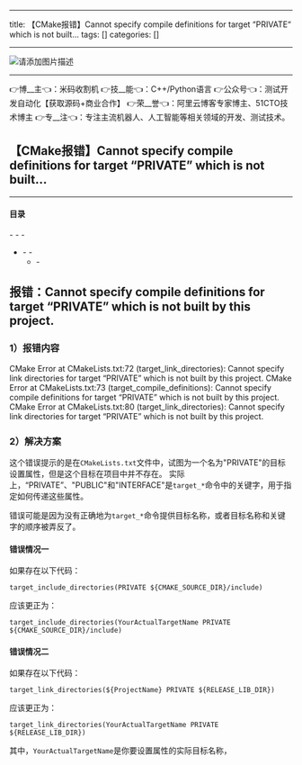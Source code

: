 
--- 
title:  【CMake报错】Cannot specify compile definitions for target “PRIVATE“ which is not built... 
tags: []
categories: [] 

---
>  
 <img src="https://img-blog.csdnimg.cn/6e2c8c7bccdc41cd911dc26a692693a2.jpeg" alt="请添加图片描述"> 
 <hr> 
 👉博__主👈：米码收割机 👉技__能👈：C++/Python语言 👉公众号👈：测试开发自动化【获取源码+商业合作】 👉荣__誉👈：阿里云博客专家博主、51CTO技术博主 👉专__注👈：专注主流机器人、人工智能等相关领域的开发、测试技术。 


>  
 <h2>【CMake报错】Cannot specify compile definitions for target “PRIVATE” which is not built…</h2> 
 <hr> 
  
  
  <h4>目录</h4> 
  - - - <ul><li>- - <ul><li>-  
   </li></ul> 
  </li></ul> 
  
  


## 报错：Cannot specify compile definitions for target “PRIVATE” which is not built by this project.

### 1）报错内容

>  
 CMake Error at CMakeLists.txt:72 (target_link_directories): Cannot specify link directories for target “PRIVATE” which is not built by this project. 
 CMake Error at CMakeLists.txt:73 (target_compile_definitions): Cannot specify compile definitions for target “PRIVATE” which is not built by this project. 
 CMake Error at CMakeLists.txt:80 (target_link_directories): Cannot specify link directories for target “PRIVATE” which is not built by this project. 


### 2）解决方案

这个错误提示的是在`CMakeLists.txt`文件中，试图为一个名为"PRIVATE"的目标设置属性，但是这个目标在项目中并不存在。 实际上，“PRIVATE”、"PUBLIC"和"INTERFACE"是`target_*`命令中的关键字，用于指定如何传递这些属性。

错误可能是因为没有正确地为`target_*`命令提供目标名称，或者目标名称和关键字的顺序被弄反了。

#### 错误情况一

如果存在以下代码：

```
target_include_directories(PRIVATE ${CMAKE_SOURCE_DIR}/include)

```

应该更正为：

```
target_include_directories(YourActualTargetName PRIVATE ${CMAKE_SOURCE_DIR}/include)

```

#### 错误情况二

如果存在以下代码：

```
target_link_directories(${ProjectName} PRIVATE ${RELEASE_LIB_DIR})

```

应该更正为：

```
target_link_directories(YourActualTargetName PRIVATE ${RELEASE_LIB_DIR})

```

其中，`YourActualTargetName`是你要设置属性的实际目标名称，
